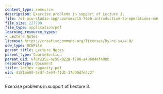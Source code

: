 ```yaml
---
content_type: resource
description: Exercise problems in support of Lecture 3.
file: /ol-ocw-studio-app/courses/15-760b-introduction-to-operations-management-spring-2004/4181ae898cdf2e94f1d137d09dfe522f_lec3ex_capacity.pdf
file_size: 227798
file_type: application/pdf
learning_resource_types:
- Lecture Notes
license: https://creativecommons.org/licenses/by-nc-sa/4.0/
ocw_type: OCWFile
parent_title: Lecture Notes
parent_type: CourseSection
parent_uid: 6f6f2355-ac56-0228-f798-a49604efa08b
resourcetype: Document
title: lec3ex_capacity.pdf
uid: 4181ae89-8cdf-2e94-f1d1-37d09dfe522f
---
```

Exercise problems in support of Lecture 3.